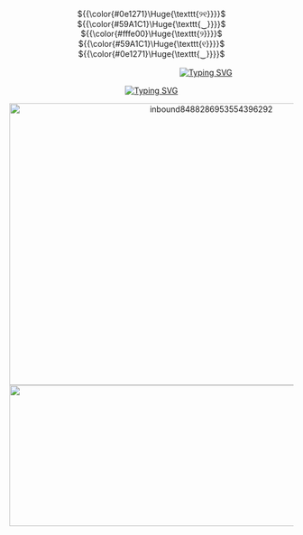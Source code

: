 <div align=center>

<p align="center"> ${{\color{#0e1271}\Huge{\texttt{୨୧}}}}$ ${{\color{#59A1C1}\Huge{\texttt{‿}}}}$ ${{\color{#fffe00}\Huge{\texttt{୨}}}}$ ${{\color{#59A1C1}\Huge{\texttt{୧}}}}$ ${{\color{#0e1271}\Huge{\texttt{‿}}}}$</p>


ㅤㅤㅤㅤㅤㅤㅤㅤㅤㅤㅤㅤㅤㅤㅤ<a href="https://git.io/typing-svg"><img src="https://readme-typing-svg.demolab.com?font=Times+New+Roman&duration=4000&pause=1000&color=2800F7&background=5CBEFF00&random=true&width=435&lines=I'd+sell+my+own+bones" alt="Typing SVG" /></a>

<a href="https://git.io/typing-svg"><img src="https://readme-typing-svg.demolab.com?font=Times+New+Roman&duration=4000&pause=1000&color=009DF7&background=5CBEFF00&random=true&width=435&lines=for+sapphire+stones+cause'+blue's+your+favorite+color." alt="Typing SVG" /></a>
  
<img width="700" height="500" alt="inbound8488286953554396292" src="https://github.com/user-attachments/assets/685475a9-8928-45ef-8eb4-f9b92b2810ac" />
<img width="1500" height="250" alt="inbound7352681567966628619" src="https://github.com/user-attachments/assets/a85818ac-0901-4231-ae3c-eba8eefd1bf9"/>

